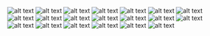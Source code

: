 ![alt text](<Screenshot (1)-1.png>)
![alt text](<Screenshot (2)-1.png>)
![alt text](<Screenshot (3)-1.png>)
![alt text](<Screenshot (4)-1.png>)
![alt text](<Screenshot (5)-1.png>)
![alt text](<Screenshot (6)-1.png>)
![alt text](<Screenshot (7)-1.png>)
![alt text](<Screenshot (8)-1.png>)
![alt text](<Screenshot (9)-1.png>)
![alt text](<Screenshot (10)-1.png>)
![alt text](<Screenshot (11)-1.png>)
![alt text](<Screenshot (12)-1.png>)
![alt text](<Screenshot (13)-1.png>)
![alt text](<Screenshot (14)-1.png>)
![alt text](<Screenshot (15)-1.png>)
![alt text](<Screenshot (16)-1.png>)
![alt text](<Screenshot (17)-1.png>)
![alt text](<Screenshot (18)-1.png>)
![alt text](<Screenshot (19)-1.png>)
![alt text](<Screenshot (20)-1.png>)
